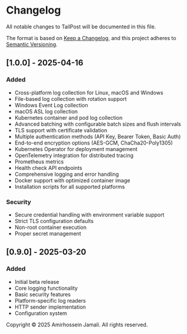# Changelog

All notable changes to TailPost will be documented in this file.

The format is based on [Keep a Changelog](https://keepachangelog.com/en/1.1.0/),
and this project adheres to [Semantic Versioning](https://semver.org/spec/v2.0.0.html).

## [1.0.0] - 2025-04-16

### Added
- Cross-platform log collection for Linux, macOS and Windows
- File-based log collection with rotation support
- Windows Event Log collection
- macOS ASL log collection
- Kubernetes container and pod log collection 
- Advanced batching with configurable batch sizes and flush intervals
- TLS support with certificate validation
- Multiple authentication methods (API Key, Bearer Token, Basic Auth)
- End-to-end encryption options (AES-GCM, ChaCha20-Poly1305)
- Kubernetes Operator for deployment management
- OpenTelemetry integration for distributed tracing
- Prometheus metrics
- Health check API endpoints
- Comprehensive logging and error handling
- Docker support with optimized container image
- Installation scripts for all supported platforms

### Security
- Secure credential handling with environment variable support
- Strict TLS configuration defaults
- Non-root container execution
- Proper secret management

## [0.9.0] - 2025-03-20

### Added
- Initial beta release
- Core logging functionality
- Basic security features
- Platform-specific log readers
- HTTP sender implementation
- Configuration system

Copyright © 2025 Amirhossein Jamali. All rights reserved. 